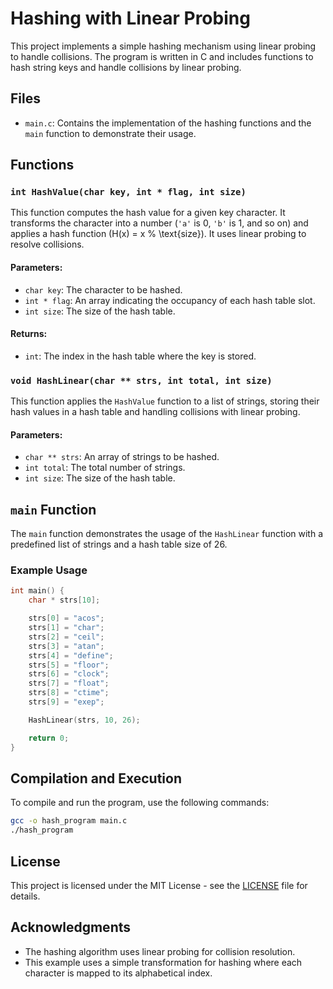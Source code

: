 # Hashing with Linear Probing

This project implements a simple hashing mechanism using linear probing to handle collisions. The program is written in C and includes functions to hash string keys and handle collisions by linear probing.

## Files

- `main.c`: Contains the implementation of the hashing functions and the `main` function to demonstrate their usage.

## Functions

### `int HashValue(char key, int * flag, int size)`

This function computes the hash value for a given key character. It transforms the character into a number (`'a'` is 0, `'b'` is 1, and so on) and applies a hash function \(H(x) = x \% \text{size}\). It uses linear probing to resolve collisions.

#### Parameters:
- `char key`: The character to be hashed.
- `int * flag`: An array indicating the occupancy of each hash table slot.
- `int size`: The size of the hash table.

#### Returns:
- `int`: The index in the hash table where the key is stored.

### `void HashLinear(char ** strs, int total, int size)`

This function applies the `HashValue` function to a list of strings, storing their hash values in a hash table and handling collisions with linear probing.

#### Parameters:
- `char ** strs`: An array of strings to be hashed.
- `int total`: The total number of strings.
- `int size`: The size of the hash table.

## `main` Function

The `main` function demonstrates the usage of the `HashLinear` function with a predefined list of strings and a hash table size of 26.

### Example Usage

```c
int main() {
    char * strs[10];

    strs[0] = "acos";
    strs[1] = "char";
    strs[2] = "ceil";
    strs[3] = "atan";
    strs[4] = "define";
    strs[5] = "floor";
    strs[6] = "clock";
    strs[7] = "float";
    strs[8] = "ctime";
    strs[9] = "exep";

    HashLinear(strs, 10, 26);

    return 0;
}
```

## Compilation and Execution

To compile and run the program, use the following commands:

```sh
gcc -o hash_program main.c
./hash_program
```

## License

This project is licensed under the MIT License - see the [LICENSE](LICENSE) file for details.

## Acknowledgments

- The hashing algorithm uses linear probing for collision resolution.
- This example uses a simple transformation for hashing where each character is mapped to its alphabetical index.